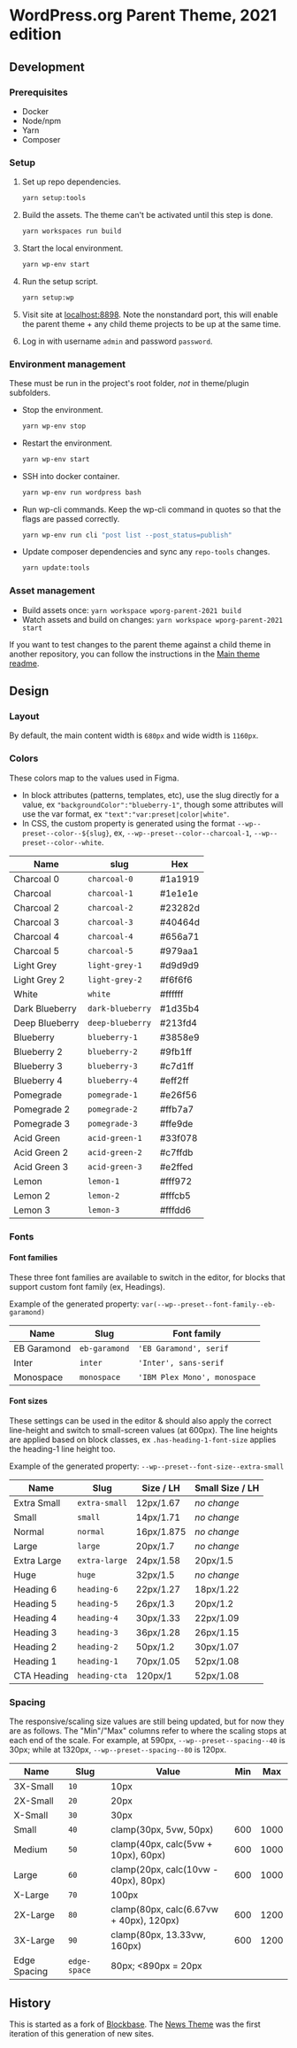 # WordPress.org Parent Theme, 2021 edition

## Development

### Prerequisites

* Docker
* Node/npm
* Yarn
* Composer

### Setup

1. Set up repo dependencies.

    ```bash
    yarn setup:tools
    ```

1. Build the assets. The theme can't be activated until this step is done.

    ```bash
    yarn workspaces run build
    ```

1. Start the local environment.

    ```bash
    yarn wp-env start
    ```

1. Run the setup script.

    ```bash
    yarn setup:wp
    ```

1. Visit site at [localhost:8898](http://localhost:8898). Note the nonstandard port, this will enable the parent theme + any child theme projects to be up at the same time.

1. Log in with username `admin` and password `password`.

### Environment management

These must be run in the project's root folder, _not_ in theme/plugin subfolders.

* Stop the environment.

    ```bash
    yarn wp-env stop
    ```

* Restart the environment.

    ```bash
    yarn wp-env start
    ```

* SSH into docker container.

    ```bash
    yarn wp-env run wordpress bash
    ```

* Run wp-cli commands. Keep the wp-cli command in quotes so that the flags are passed correctly.

    ```bash
    yarn wp-env run cli "post list --post_status=publish"
    ```

* Update composer dependencies and sync any `repo-tools` changes.

    ```bash
    yarn update:tools
    ```

### Asset management

* Build assets once: `yarn workspace wporg-parent-2021 build`
* Watch assets and build on changes: `yarn workspace wporg-parent-2021 start`

If you want to test changes to the parent theme against a child theme in another repository, you can follow the instructions in the [Main theme readme](https://github.com/WordPress/wporg-main-2022/).

## Design

### Layout

By default, the main content width is `680px` and wide width is `1160px`.

### Colors

These colors map to the values used in Figma.

- In block attributes (patterns, templates, etc), use the slug directly for a value, ex `"backgroundColor":"blueberry-1"`, though some attributes will use the var format, ex `"text":"var:preset|color|white"`.
- In CSS, the custom property is generated using the format `--wp--preset--color--${slug}`, ex, `--wp--preset--color--charcoal-1`, `--wp--preset--color--white`.

| Name           | slug           | Hex     |
|----------------|----------------|---------|
| Charcoal 0     | `charcoal-0`     | #1a1919 |
| Charcoal       | `charcoal-1`     | #1e1e1e |
| Charcoal 2     | `charcoal-2`     | #23282d |
| Charcoal 3     | `charcoal-3`     | #40464d |
| Charcoal 4     | `charcoal-4`     | #656a71 |
| Charcoal 5     | `charcoal-5`     | #979aa1 |
| Light Grey     | `light-grey-1`   | #d9d9d9 |
| Light Grey 2   | `light-grey-2`   | #f6f6f6 |
| White          | `white`          | #ffffff |
| Dark Blueberry | `dark-blueberry` | #1d35b4 |
| Deep Blueberry | `deep-blueberry` | #213fd4 |
| Blueberry      | `blueberry-1`    | #3858e9 |
| Blueberry 2    | `blueberry-2`    | #9fb1ff |
| Blueberry 3    | `blueberry-3`    | #c7d1ff |
| Blueberry 4    | `blueberry-4`    | #eff2ff |
| Pomegrade      | `pomegrade-1`    | #e26f56 |
| Pomegrade 2    | `pomegrade-2`    | #ffb7a7 |
| Pomegrade 3    | `pomegrade-3`    | #ffe9de |
| Acid Green     | `acid-green-1`   | #33f078 |
| Acid Green 2   | `acid-green-2`   | #c7ffdb |
| Acid Green 3   | `acid-green-3`   | #e2ffed |
| Lemon          | `lemon-1`        | #fff972 |
| Lemon 2        | `lemon-2`        | #fffcb5 |
| Lemon 3        | `lemon-3`        | #fffdd6 |

### Fonts

#### Font families

These three font families are available to switch in the editor, for blocks that support custom font family (ex, Headings).

Example of the generated property: `var(--wp--preset--font-family--eb-garamond)`

| Name        | Slug          | Font family                  |
|-------------|---------------|------------------------------|
| EB Garamond | `eb-garamond` | `'EB Garamond', serif`       |
| Inter       | `inter`       | `'Inter', sans-serif`        |
| Monospace   | `monospace`   | `'IBM Plex Mono', monospace` |

#### Font sizes

These settings can be used in the editor & should also apply the correct line-height and switch to small-screen values (at 600px). The line heights are applied based on block classes, ex `.has-heading-1-font-size` applies the heading-1 line height too.

Example of the generated property: `--wp--preset--font-size--extra-small`

| Name        | Slug          | Size / LH   | Small Size / LH |
|-------------|---------------|-------------|-----------------|
| Extra Small | `extra-small` |  12px/1.67  | _no change_     |
| Small       | `small`       |  14px/1.71  | _no change_     |
| Normal      | `normal`      |  16px/1.875 | _no change_     |
| Large       | `large`       |  20px/1.7   | _no change_     |
| Extra Large | `extra-large` |  24px/1.58  | 20px/1.5        |
| Huge        | `huge`        |  32px/1.5   | _no change_     |
| Heading 6   | `heading-6`   |  22px/1.27  | 18px/1.22       |
| Heading 5   | `heading-5`   |  26px/1.3   | 20px/1.2        |
| Heading 4   | `heading-4`   |  30px/1.33  | 22px/1.09       |
| Heading 3   | `heading-3`   |  36px/1.28  | 26px/1.15       |
| Heading 2   | `heading-2`   |  50px/1.2   | 30px/1.07       |
| Heading 1   | `heading-1`   |  70px/1.05  | 52px/1.08       |
| CTA Heading | `heading-cta` | 120px/1     | 52px/1.08       |

### Spacing

The responsive/scaling size values are still being updated, but for now they are as follows. The "Min"/"Max" columns refer to where the scaling stops at each end of the scale. For example, at 590px, `--wp--preset--spacing--40` is 30px; while at 1320px, `--wp--preset--spacing--80` is 120px.

| Name         | Slug         | Value                                   | Min | Max  |
|--------------|--------------|-----------------------------------------|-----|------|
| 3X-Small     | `10`         |  10px                                   |     |      |
| 2X-Small     | `20`         |  20px                                   |     |      |
| X-Small      | `30`         |  30px                                   |     |      |
| Small        | `40`         | clamp(30px, 5vw, 50px)                  | 600 | 1000 |
| Medium       | `50`         | clamp(40px, calc(5vw + 10px), 60px)     | 600 | 1000 |
| Large        | `60`         | clamp(20px, calc(10vw - 40px), 80px)    | 600 | 1000 |
| X-Large      | `70`         | 100px                                   |     |      |
| 2X-Large     | `80`         | clamp(80px, calc(6.67vw + 40px), 120px) | 600 | 1200 |
| 3X-Large     | `90`         | clamp(80px, 13.33vw, 160px)             | 600 | 1200 |
| Edge Spacing | `edge-space` |  80px; <890px = 20px                    |     |      |

## History

This is started as a fork of [Blockbase](https://github.com/Automattic/themes/tree/trunk/blockbase). The [News Theme](https://github.com/WordPress/wporg-news-2021) was the first iteration of this generation of new sites.
